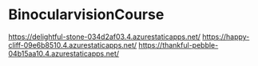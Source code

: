 # BinocularvisionCourse
https://delightful-stone-034d2af03.4.azurestaticapps.net/
https://happy-cliff-09e6b8510.4.azurestaticapps.net/
https://thankful-pebble-04b15aa10.4.azurestaticapps.net/ 
